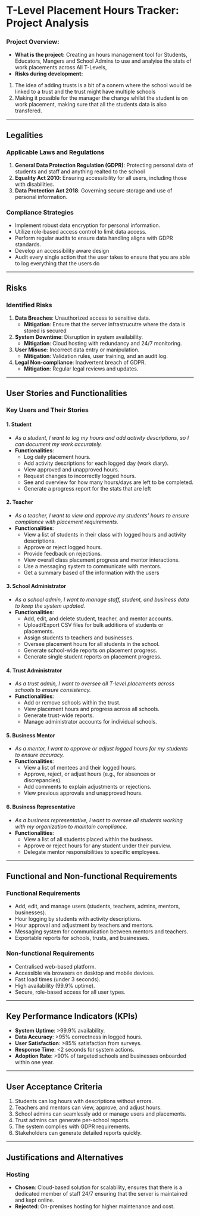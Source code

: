 # T-Level Placement Hours Tracker: Project Analysis
### Project Overview:
- **What is the project:** Creating an hours management tool for Students, Educators, Mangers and School Admins to use and analyise the stats of work placements across All T-Levels,
- **Risks during development:**
1. The idea of adding trusts is a bit of a conern where the school would be linked to a trust and the trust might have multiple schools
2. Making it possible for the manager the change whilst the student is on work placement, making sure that all the students data is also transfered.
---

## Legalities

### Applicable Laws and Regulations
1. **General Data Protection Regulation (GDPR)**: Protecting personal data of students and staff and anything realted to the school
2. **Equality Act 2010**: Ensuring accessibility for all users, including those with disabilities.
3. **Data Protection Act 2018**: Governing secure storage and use of personal information.

### Compliance Strategies
- Implement robust data encryption for personal information.
- Utilize role-based access control to limit data access.
- Perform regular audits to ensure data handling aligns with GDPR standards.
- Develop an accessibility aware design
- Audit every single action that the user takes to ensure that you are able to log everything that the users do

---

## Risks

### Identified Risks
1. **Data Breaches**: Unauthorized access to sensitive data.
   - **Mitigation**: Ensure that the server infrastrucutre where the data is stored is secured
2. **System Downtime**: Disruption in system availability.
   - **Mitigation**: Cloud hosting with redundancy and 24/7 monitoring.
3. **User Misuse**: Incorrect data entry or manipulation.
   - **Mitigation**: Validation rules, user training, and an audit log.
4. **Legal Non-compliance**: Inadvertent breach of GDPR.
   - **Mitigation**: Regular legal reviews and updates.

---

## User Stories and Functionalities

### Key Users and Their Stories

#### **1. Student**
- *As a student, I want to log my hours and add activity descriptions, so I can document my work accurately.*
- **Functionalities**:
  - Log daily placement hours.
  - Add activity descriptions for each logged day (work diary).
  - View approved and unapproved hours.
  - Request changes to incorrectly logged hours.
  - See and overview for how many hours/days are left to be completed.
  - Generate a progress report for the stats that are left

#### **2. Teacher**
- *As a teacher, I want to view and approve my students' hours to ensure compliance with placement requirements.*
- **Functionalities**:
  - View a list of students in their class with logged hours and activity descriptions.
  - Approve or reject logged hours.
  - Provide feedback on rejections.
  - View overall class placement progress and mentor interactions.
  - Use a messaging system to communicate with mentors.
  - Get a summary based of the information with the users

#### **3. School Administrator**
- *As a school admin, I want to manage staff, student, and business data to keep the system updated.*
- **Functionalities**:
  - Add, edit, and delete student, teacher, and mentor accounts.
  - Upload/Export CSV files for bulk additions of students or placements.
  - Assign students to teachers and businesses.
  - Oversee placement hours for all students in the school.
  - Generate school-wide reports on placement progress.
  - Generate single student reports on placement progress.

#### **4. Trust Administrator**
- *As a trust admin, I want to oversee all T-level placements across schools to ensure consistency.*
- **Functionalities**:
  - Add or remove schools within the trust.
  - View placement hours and progress across all schools.
  - Generate trust-wide reports.
  - Manage administrator accounts for individual schools.

#### **5. Business Mentor**
- *As a mentor, I want to approve or adjust logged hours for my students to ensure accuracy.*
- **Functionalities**:
  - View a list of mentees and their logged hours.
  - Approve, reject, or adjust hours (e.g., for absences or discrepancies).
  - Add comments to explain adjustments or rejections.
  - View previous approvals and unapproved hours.

#### **6. Business Representative**
- *As a business representative, I want to oversee all students working with my organization to maintain compliance.*
- **Functionalities**:
  - View a list of all students placed within the business.
  - Approve or reject hours for any student under their purview.
  - Delegate mentor responsibilities to specific employees.

---

## Functional and Non-functional Requirements

### Functional Requirements
- Add, edit, and manage users (students, teachers, admins, mentors, businesses).
- Hour logging by students with activity descriptions.
- Hour approval and adjustment by teachers and mentors.
- Messaging system for communication between mentors and teachers.
- Exportable reports for schools, trusts, and businesses.

### Non-functional Requirements
- Centralised web-based platform.
- Accessible via browsers on desktop and mobile devices.
- Fast load times (under 3 seconds).
- High availability (99.9% uptime).
- Secure, role-based access for all user types.

---

## Key Performance Indicators (KPIs)

- **System Uptime**: >99.9% availability.
- **Data Accuracy**: >95% correctness in logged hours.
- **User Satisfaction**: >85% satisfaction from surveys.
- **Response Time**: <2 seconds for system actions.
- **Adoption Rate**: >90% of targeted schools and businesses onboarded within one year.

---

## User Acceptance Criteria

1. Students can log hours with descriptions without errors.
2. Teachers and mentors can view, approve, and adjust hours.
3. School admins can seamlessly add or manage users and placements.
4. Trust admins can generate per-school reports.
5. The system complies with GDPR requirements.
6. Stakeholders can generate detailed reports quickly.

---

## Justifications and Alternatives

### Hosting
- **Chosen**: Cloud-based solution for scalability, ensures that there is a dedicated member of staff 24/7 ensuring that the server is maintained and kept online.
- **Rejected**: On-premises hosting for higher maintenance and cost.
